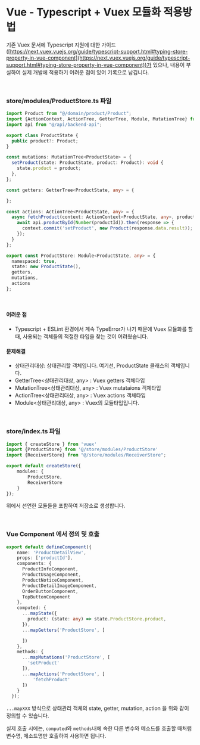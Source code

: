 # Vue - Typescript + Vuex 모듈화 적용방법

기존 Vuex 문서에 Typescript 지원에 대한 가이드([https://next.vuex.vuejs.org/guide/typescript-support.html#typing-store-property-in-vue-component](https://next.vuex.vuejs.org/guide/typescript-support.html#typing-store-property-in-vue-component))가 있으나, 내용이 부실하여 실제 개발에 적용하기 어려운 점이 있어 기록으로 남깁니다.

<br>

### store/modules/ProductStore.ts 파일

``` typescript
import Product from "@/domain/product/Product";
import {ActionContext, ActionTree, GetterTree, Module, MutationTree} from "vuex";
import api from "@/api/backend-api";

export class ProductState {
  public product?: Product;
}

const mutations: MutationTree<ProductState> = {
  setProduct(state: ProductState, product: Product): void {
    state.product = product;
  },
};

const getters: GetterTree<ProductState, any> = {

};

const actions: ActionTree<ProductState, any> = {
  async fetchProduct(context: ActionContext<ProductState, any>, productId: number) {
    await api.productById(Number(productId)).then(response => {
      context.commit('setProduct', new Product(response.data.result));
    });
  }
};

export const ProductStore: Module<ProductState, any> = {
  namespaced: true,
  state: new ProductState(),
  getters,
  mutations,
  actions
};
```

<br>

#### 어려운 점

* Typescript + ESLint 환경에서 계속 TypeError가 나기 때문에 Vuex 모듈화를 할 때, 사용되는 객체들의 적절한 타입을 찾는 것이 어려웠습니다.

#### 문제해결

* 상태관리대상: 상태관리할 객체입니다. 여기선, ProductState 클래스의 객체입니다.
* GetterTree<상태관리대상, any> : Vuex getters 객체타입
* MutationTree<상태관리대상, any> : Vuex mutataions 객체타입
* ActionTree<상태관리대상, any> : Vuex actions 객체타입
* Module<상태관리대상, any> : Vuex의 모듈타입입니다.

<br>

### store/index.ts 파일

``` typescript
import { createStore } from 'vuex'
import {ProductStore} from '@/store/modules/ProductStore'
import {ReceiverStore} from "@/store/modules/ReceiverStore";

export default createStore({
    modules: {
        ProductStore,
        ReceiverStore
    }
});
```

위에서 선언한 모듈들을 포함하여 저장소로 생성합니다.

<br>

### Vue Component 에서 정의 및 호출

``` typescript
export default defineComponent({
    name: 'ProductDetailView',
    props: ['productId'],
    components: {
      ProductInfoComponent,
      ProductUsageComponent,
      ProductNoticeComponent,
      ProductDetailImageComponent,
      OrderButtonComponent,
      TopButtonComponent
    },
    computed: {
      ...mapState({
        product: (state: any) => state.ProductStore.product,
      }),
      ...mapGetters('ProductStore', [

      ])
    },
    methods: {
      ...mapMutations('ProductStore', [
        'setProduct'
      ]),
      ...mapActions('ProductStore', [
          'fetchProduct'
      ])
    }
  });
```

`...mapXXX` 방식으로 상태관리 객체의 state, getter, mutation, action 을 위와 같이 정의할 수 있습니다.

실제 호출 시에는, `computed`와 `methods`내에 속한 다른 변수와 메소드를 호출할 때처럼 변수명, 메소드명만 호출하여 사용하면 됩니다.